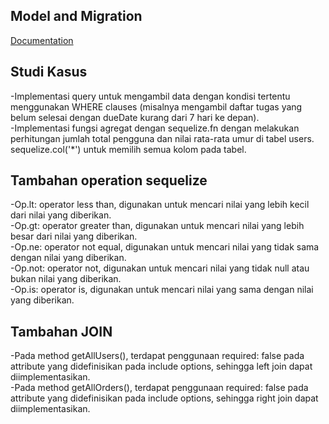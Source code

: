 
## Model and Migration

[Documentation](https://sequelize.org/docs/v6/getting-started/)


## Studi Kasus

-Implementasi query untuk mengambil data dengan kondisi tertentu menggunakan WHERE clauses (misalnya mengambil daftar tugas yang belum selesai dengan dueDate kurang dari 7 hari ke depan).<br>
-Implementasi fungsi agregat dengan sequelize.fn dengan melakukan perhitungan jumlah total pengguna dan nilai rata-rata umur di tabel users. sequelize.col('*') untuk memilih semua kolom pada tabel. 

## Tambahan operation sequelize
-Op.lt: operator less than, digunakan untuk mencari nilai yang lebih kecil dari nilai yang diberikan. <br>
-Op.gt: operator greater than, digunakan untuk mencari nilai yang lebih besar dari nilai yang diberikan. <br>
-Op.ne: operator not equal, digunakan untuk mencari nilai yang tidak sama dengan nilai yang diberikan. <br>
-Op.not: operator not, digunakan untuk mencari nilai yang tidak null atau bukan nilai yang diberikan. <br>
-Op.is: operator is, digunakan untuk mencari nilai yang sama dengan nilai yang diberikan.

## Tambahan JOIN
-Pada method getAllUsers(), terdapat penggunaan required: false pada attribute yang didefinisikan pada include options, sehingga left join dapat diimplementasikan.<br>
-Pada method getAllOrders(), terdapat penggunaan required: false pada attribute yang didefinisikan pada include options, sehingga right join dapat diimplementasikan.<br>